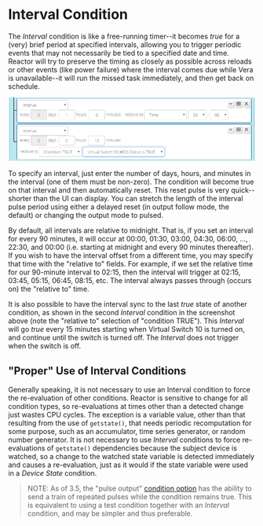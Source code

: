 # Interval Condition

The _Interval_ condition is like a free-running timer--it becomes _true_ for a (very) brief period at specified intervals, allowing you to trigger periodic events that may not necessarily be tied to a specified date and time. Reactor will try to preserve the timing as closely as possible across reloads or other events (like power failure) where the interval comes due while Vera is unavailable--it will run the missed task immediately, and then get back on schedule.

![Two Interval conditions](images/interval-condition.png)

To specify an interval, just enter the number of days, hours, and minutes in the interval (one of them must be non-zero). The condition will become true on that interval and then automatically reset. This reset pulse is very quick--shorter than the UI can display. You can stretch the length of the interval pulse period using either a delayed reset (in output follow mode, the default) or changing the output mode to pulsed.

By default, all intervals are relative to midnight. That is, if you set an interval for every 90 minutes, it will occur at 00:00, 01:30, 03:00, 04:30, 06:00, ..., 22:30, and 00:00 (i.e. starting at midnight and every 90 minutes thereafter). If you wish to have the interval offset from a different time, you may specify that time with the "relative to" fields. For example, if we set the relative time for our 90-minute interval to 02:15, then the interval will trigger at 02:15, 03:45, 05:15, 06:45, 08:15, etc. The interval always passes through (occurs on) the "relative to" time. 

It is also possible to have the interval sync to the last *true* state of another condition, as shown in the second _Interval_ condition in the screenshot above (note the "relative to" selection of "condition TRUE"). This _Interval_ will go *true* every 15 minutes starting when Virtual Switch 10 is turned on, and continue until the switch is turned off. The _Interval_ does not trigger when the switch is off.

## "Proper" Use of Interval Conditions

Generally speaking, it is not necessary to use an Interval condition to force the re-evaluation of other conditions. Reactor is sensitive to change for all condition types, so re-evaluations at times other than a detected change just wastes CPU cycles. The exception is a variable value, other than that resulting from the use of `getstate()`, that needs periodic recomputation for some purpose, such as an accumulator, time series generator, or random number generator. It is not necessary to use _Interval_ conditions to force re-evaluations of `getstate()` dependencies because the subject device is watched, so a change to the watched state variable is detected immediately and causes a re-evaluation, just as it would if the state variable were used in a _Device State_ condition.

> NOTE: As of 3.5, the "pulse output" [condition option](Condition-Options.md) has the ability to send a train of repeated pulses while the condition remains true. This is equivalent to using a test condition together with an _Interval_ condition, and may be simpler and thus preferable.